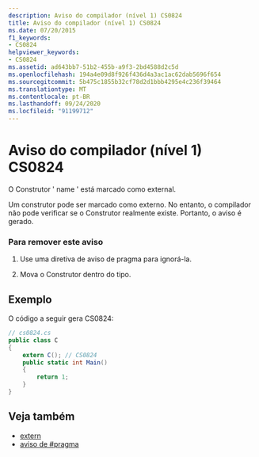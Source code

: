 ```yaml
---
description: Aviso do compilador (nível 1) CS0824
title: Aviso do compilador (nível 1) CS0824
ms.date: 07/20/2015
f1_keywords:
- CS0824
helpviewer_keywords:
- CS0824
ms.assetid: ad643bb7-51b2-455b-a9f3-2bd4588d2c5d
ms.openlocfilehash: 194a4e09d8f926f436d4a3ac1ac62dab5696f654
ms.sourcegitcommit: 5b475c1855b32cf78d2d1bbb4295e4c236f39464
ms.translationtype: MT
ms.contentlocale: pt-BR
ms.lasthandoff: 09/24/2020
ms.locfileid: "91199712"
---
```

# <a name="compiler-warning-level-1-cs0824"></a>Aviso do compilador (nível 1) CS0824

O Construtor ' name ' está marcado como external.  
  
 Um construtor pode ser marcado como externo. No entanto, o compilador não pode verificar se o Construtor realmente existe. Portanto, o aviso é gerado.  
  
### <a name="to-remove-this-warning"></a>Para remover este aviso  
  
1. Use uma diretiva de aviso de pragma para ignorá-la.  
  
2. Mova o Construtor dentro do tipo.  
  
## <a name="example"></a>Exemplo  

 O código a seguir gera CS0824:  
  
```csharp  
// cs0824.cs  
public class C  
{  
    extern C(); // CS0824  
    public static int Main()  
    {  
        return 1;  
    }  
}  
```  
  
## <a name="see-also"></a>Veja também

- [extern](../language-reference/keywords/extern.md)
- [aviso de #pragma](../language-reference/preprocessor-directives/preprocessor-pragma-warning.md)
